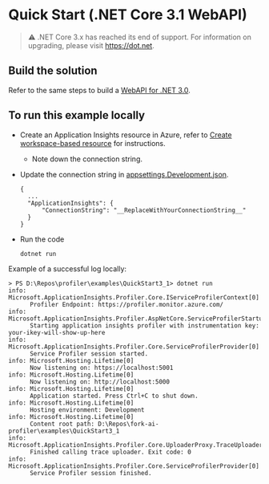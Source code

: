 # Quick Start (.NET Core 3.1 WebAPI)

> ⚠️ .NET Core 3.x has reached its end of support. For information on upgrading, please visit <https://dot.net>.

## Build the solution

Refer to the same steps to build a [WebAPI for .NET 3.0](../QuickStart3_0/Readme.md).

## To run this example locally

* Create an Application Insights resource in Azure, refer to [Create workspace-based resource](https://docs.microsoft.com/en-us/azure/azure-monitor/app/create-workspace-resource) for instructions.
  * Note down the connection string.

* Update the connection string in [appsettings.Development.json](appsettings.Development.json).

  ```jsonc
  {
    ...
    "ApplicationInsights": {
        "ConnectionString": "__ReplaceWithYourConnectionString__"
    }
  }
  ```

* Run the code

  ```shell
  dotnet run
  ```

Example of a successful log locally:

```shell
> PS D:\Repos\profiler\examples\QuickStart3_1> dotnet run
info: Microsoft.ApplicationInsights.Profiler.Core.IServiceProfilerContext[0]
      Profiler Endpoint: https://profiler.monitor.azure.com/
info: Microsoft.ApplicationInsights.Profiler.AspNetCore.ServiceProfilerStartupFilter[0]
      Starting application insights profiler with instrumentation key: your-ikey-will-show-up-here
info: Microsoft.ApplicationInsights.Profiler.Core.ServiceProfilerProvider[0]
      Service Profiler session started.
info: Microsoft.Hosting.Lifetime[0]
      Now listening on: https://localhost:5001
info: Microsoft.Hosting.Lifetime[0]
      Now listening on: http://localhost:5000
info: Microsoft.Hosting.Lifetime[0]
      Application started. Press Ctrl+C to shut down.
info: Microsoft.Hosting.Lifetime[0]
      Hosting environment: Development
info: Microsoft.Hosting.Lifetime[0]
      Content root path: D:\Repos\fork-ai-profiler\examples\QuickStart3_1
info: Microsoft.ApplicationInsights.Profiler.Core.UploaderProxy.TraceUploaderProxy[0]
      Finished calling trace uploader. Exit code: 0
info: Microsoft.ApplicationInsights.Profiler.Core.ServiceProfilerProvider[0]
      Service Profiler session finished.
```
